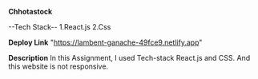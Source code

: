 **Chhotastock**


--Tech Stack--
1.React.js
2.Css

**Deploy Link**
"https://lambent-ganache-49fce9.netlify.app"


**Description**
In this Assignment, I used Tech-stack React.js and CSS. And this website is not responsive.
